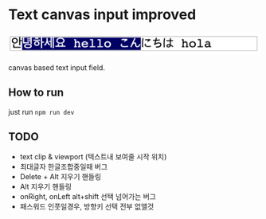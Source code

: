 # Text canvas input improved

![Alt text](./meta/sample.png "Title")

canvas based text input field.

## How to run

just run `npm run dev`

## TODO

- text clip & viewport (텍스트내 보여줄 시작 위치)
- 최대글자 한글조합중일때 버그
- Delete + Alt 지우기 핸들링
- Alt 지우기 핸들링
- onRight, onLeft alt+shift 선택 넘어가는 버그
- 패스워드 인풋일경우, 방향키 선택 전부 없앨것